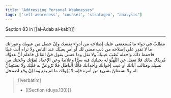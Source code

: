 ```yaml
---
title: "Addressing Personal Weaknesses"
tags: ['self-awareness', 'counsel', 'stratagem', "analysis"]
---
```


 Section 83 in [[al-Adab al-kabīr]]

---
مطلبٌ في دواء ما يُستعصَى عليك إصلاحه من أدواء نفسك وإنْ حصل من عيوبك وعوراتك ما لا تقدِر على إصلاحه من ذنبٍ مضى لك أو أمرٍ يعيبُك عند الناس ولا تراه أنت عيبًا فاحفظ ذلك واجعله نُصْبَ عينيك ولا تقل وما عسى يقول فيَّ القائل فاعلم أنَّ عدوَّك مُريدُك بذلك فلا تغفل عن التَّهيُّؤ له بحيلتك فيه سرًّا وعلانيةً وعن الإعداد لقوَّتك وحُجتك من نسبك ومثالب آبائك أو عيب إخوانك وأخدانك  فأمَّا الباطل فلا تَرُوعَنَّ به قلبَك ولا تستَعِدَّنَّ له ولا تشتغلنَّ بشيءٍ من أمره فإنه لا يَهُولك ما لم يقع وما إنْ وقع اضمحل

> [!verbatim]
> - [[Section (duya.130)]]
